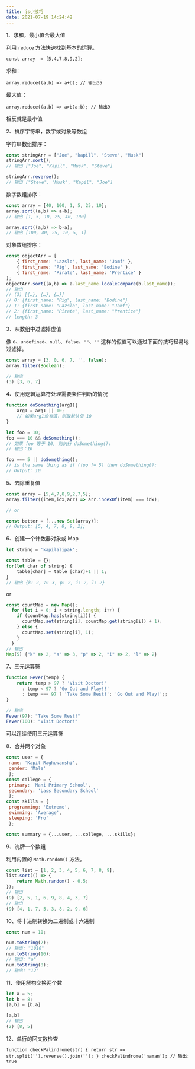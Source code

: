 ```yaml
---
title: js小技巧
date: 2021-07-19 14:24:42
---
```


1、求和，最小值合最大值

利用 `reduce` 方法快速找到基本的运算。

`const array  = [5,4,7,8,9,2];`

求和：

`array.reduce((a,b) => a+b); // 输出35`

最大值：

`array.reduce((a,b) => a>b?a:b); // 输出9`

相反就是最小值

2、排序字符串，数字或对象等数组

字符串数组排序：

```js
const stringArr = ["Joe", "kapill", "Steve", "Musk"]
stringArr.sort();
// 输出 ["Joe", "Kapil", "Musk", "Steve"]

stringArr.reverse();
// 输出 ["Steve", "Musk", "Kapil", "Joe"]
```



数字数组排序：

```js
const array = [40, 100, 1, 5, 25, 10];
array.sort((a,b) => a-b);
// 输出 [1, 5, 10, 25, 40, 100]

array.sort((a,b) => b-a);
// 输出 [100, 40, 25, 10, 5, 1]
```



对象数组排序：

```js
const objectArr = [ 
    { first_name: 'Lazslo', last_name: 'Jamf' }, 
    { first_name: 'Pig', last_name: 'Bodine' }, 
    { first_name: 'Pirate', last_name: 'Prentice' } 
];
objectArr.sort((a,b) => a.last_name.localeCompare(b.last_name));
// 输出 
// (3) [{…}, {…}, {…}] 
// 0: {first_name: "Pig", last_name: "Bodine"} 
// 1: {first_name: "Lazslo", last_name: "Jamf"} 
// 2: {first_name: "Pirate", last_name: "Prentice"} 
// length: 3
```

3、从数组中过滤掉虚值

像 `0`、`undefined`、`null`、`false`、`""`、`''` 这样的假值可以通过下面的技巧轻易地过滤掉。

```js
const array = [3, 0, 6, 7, '', false];
array.filter(Boolean);

// 输出
(3) [3, 6, 7]
```

4、使用逻辑运算符处理需要条件判断的情况

```js
function doSomething(arg1){
    arg1 = arg1 || 10;
    // 如果arg1没有值，则取默认值 10
}

let foo = 10;
foo === 10 && doSomething();
// 如果 foo 等于 10, 则执行 doSomething();
// 输出：10

foo === 5 || doSomething();
// is the same thing as if (foo != 5) then doSomething(); 
// Output: 10
```

5、去除重复值

```js
const array = [5,4,7,8,9,2,7,5];
array.filter((item,idx,arr) => arr.indexOf(item) === idx);

// or

const better = [...new Set(array)];
// Output: [5, 4, 7, 8, 9, 2];
```

6、创建一个计数器对象或 Map

```js
let string = 'kapilalipak';

const table = {};
for(let char of string) {
    table[char] = table [char]+1 || 1;
}
// 输出 {k: 2, a: 3, p: 2, i: 2, l: 2}
```

or

```js
const countMap = new Map();
  for (let i = 0; i < string.length; i++) {
    if (countMap.has(string[i])) {
      countMap.set(string[i], countMap.get(string[i]) + 1);
    } else {
      countMap.set(string[i], 1);
    }
  }
// 输出
Map(5) {"k" => 2, "a" => 3, "p" => 2, "i" => 2, "l" => 2}
```

7、三元运算符

```js
function Fever(temp) {
    return temp > 97 ? 'Visit Doctor!'
      : temp < 97 ? 'Go Out and Play!!'
      : temp === 97 ? 'Take Some Rest!': 'Go Out and Play!';;
}

// 输出
Fever(97): "Take Some Rest!" 
Fever(100): "Visit Doctor!"
```

可以连续使用三元运算符

8、合并两个对象

```js
const user = { 
 name: 'Kapil Raghuwanshi', 
 gender: 'Male' 
 };
const college = { 
 primary: 'Mani Primary School', 
 secondary: 'Lass Secondary School' 
 };
const skills = { 
 programming: 'Extreme', 
 swimming: 'Average', 
 sleeping: 'Pro' 
 };

const summary = {...user, ...college, ...skills};
```

9、洗牌一个数组

利用内置的 `Math.random()` 方法。

```js
const list = [1, 2, 3, 4, 5, 6, 7, 8, 9];
list.sort(() => {
    return Math.random() - 0.5;
});
// 输出
(9) [2, 5, 1, 6, 9, 8, 4, 3, 7]
// 输出
(9) [4, 1, 7, 5, 3, 8, 2, 9, 6]
```

10、将十进制转换为二进制或十六进制

```js
const num = 10;

num.toString(2);
// 输出: "1010"
num.toString(16);
// 输出: "a"
num.toString(8);
// 输出: "12"
```

11、使用解构交换两个数

```js
let a = 5;
let b = 8;
[a,b] = [b,a]

[a,b]
// 输出
(2) [8, 5]
```

12、单行的回文数检查

`function checkPalindrome(str) {
  return str == str.split('').reverse().join('');
}
checkPalindrome('naman');
// 输出: true`